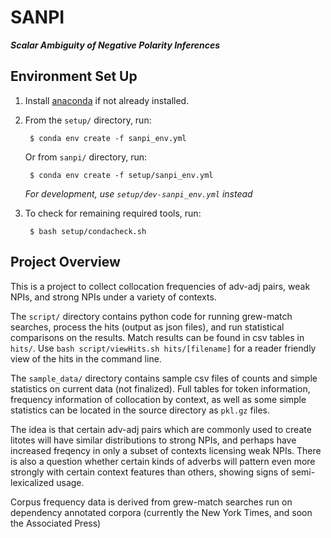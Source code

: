 # SANPI 
**_Scalar Ambiguity of Negative Polarity Inferences_**

## Environment Set Up

1. Install [anaconda](https://docs.anaconda.com/anaconda/install/index.html) if not already installed.

2. From the `setup/` directory, run: 

        $ conda env create -f sanpi_env.yml

   Or from `sanpi/` directory, run: 

        $ conda env create -f setup/sanpi_env.yml

    _For development, use `setup/dev-sanpi_env.yml` instead_

3. To check for remaining required tools, run: 

        $ bash setup/condacheck.sh


## Project Overview

This is a project to collect collocation frequencies of adv-adj pairs, weak NPIs, and strong NPIs under a variety of contexts. 

The `script/` directory contains python code for running grew-match searches, process the hits (output as json files), and run statistical comparisons on the results. Match results can be found in csv tables in `hits/`. Use `bash script/viewHits.sh hits/[filename]` for a reader friendly view of the hits in the command line.

The `sample_data/` directory contains sample csv files of counts and simple statistics on current data (not finalized). Full tables for token information, frequency information of collocation by context, as well as some simple statistics can be located in the source directory as `pkl.gz` files.

The idea is that certain adv-adj pairs which are commonly used to create litotes will have similar distributions to strong NPIs, and perhaps have increased freqency in only a subset of contexts licensing weak NPIs. There is also a question whether certain kinds of adverbs will pattern even more strongly with certain context features than others, showing signs of semi-lexicalized usage.

Corpus frequency data is derived from grew-match searches run on dependency annotated corpora (currently the New York Times, and soon the Associated Press)

